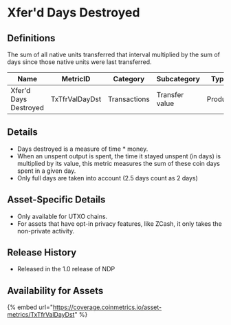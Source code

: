 # Xfer'd Days Destroyed

## Definitions

The sum of all native units transferred that interval multiplied by the sum of days since those native units were last transferred.

| Name                  |  MetricID      | Category     | Subcategory    | Type    | Unit          | Interval       |
| --------------------- | -------------- | ------------ | -------------- | ------- | ------------- | -------------- |
| Xfer'd Days Destroyed | TxTfrValDayDst | Transactions | Transfer value | Product | Dimensionless | 1 day, 1 block |

## Details

* Days destroyed is a measure of time \* money.
* When an unspent output is spent, the time it stayed unspent (in days) is multiplied by its value, this metric measures the sum of these coin days spent in a given day.
* Only full days are taken into account (2.5 days count as 2 days)

## Asset-Specific Details

* Only available for UTXO chains.
* For assets that have opt-in privacy features, like ZCash, it only takes the non-private activity.

## Release History

* Released in the 1.0 release of NDP

## Availability for Assets

{% embed url="https://coverage.coinmetrics.io/asset-metrics/TxTfrValDayDst" %}
